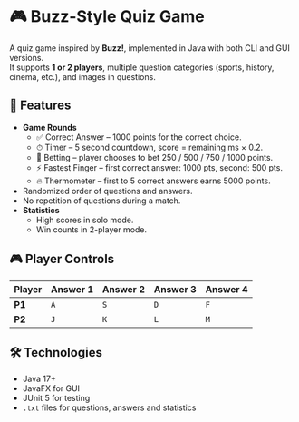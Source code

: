 # 🎮 Buzz-Style Quiz Game

A quiz game inspired by **Buzz!**, implemented in Java with both CLI and GUI versions.  
It supports **1 or 2 players**, multiple question categories (sports, history, cinema, etc.), and images in questions.

## 📌 Features
- **Game Rounds**
  - ✅ Correct Answer – 1000 points for the correct choice.
  - ⏱ Timer – 5 second countdown, score = remaining ms × 0.2.
  - 🎲 Betting – player chooses to bet 250 / 500 / 750 / 1000 points.
  - ⚡ Fastest Finger – first correct answer: 1000 pts, second: 500 pts.
  - 🔥 Thermometer – first to 5 correct answers earns 5000 points.
- Randomized order of questions and answers.  
- No repetition of questions during a match.  
- **Statistics**
  - High scores in solo mode.
  - Win counts in 2-player mode.

## 🎮 Player Controls
| Player | Answer 1 | Answer 2 | Answer 3 | Answer 4 |
|--------|----------|----------|----------|----------|
| **P1** | `A`      | `S`      | `D`      | `F`      |
| **P2** | `J`      | `K`      | `L`      | `Μ`      |

## 🛠️ Technologies
- Java 17+
- JavaFX for GUI
- JUnit 5 for testing
- `.txt` files for questions, answers and statistics

